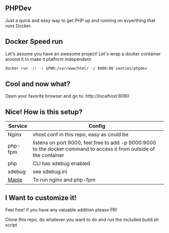 ## PHPDev

Just a quick and easy way to get PHP up and running on evyerthing that runs Docker.

## Docker Speed run
Let's assume you have an awesome project! Let's wrap a docker container around it to make it platform independent 

```bash
docker run -it -v $PWD:/var/www/html/ -p 8080:80 xantios/phpdev
```

## Cool and now what?
Open your favorite browser and go to: http://localhost:8080

## Nice! How is this setup?

|Service|Config|
|----|----|
|Nginx|vhost.conf in this repo, easy as could be|
|php-fpm|listens on port 9000, feel free to add -p 9000:9000 to the docker command to access it from outside of the container|
|php|CLI has xdebug enabled|
|xdebug|see xdebug.ini|
|[Maple](https://github.com/xantios/Maple)|To run nginx and php-fpm|

## I Want to customize it!
Feel free! if you have any valuable addition please PR!

Clone this repo, do whatever you want to do and run the included build.sh script